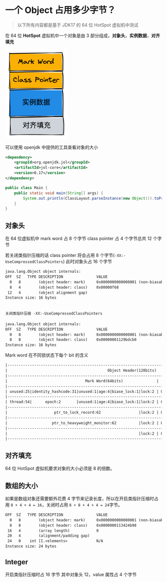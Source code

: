 <!-- customize-category:JVM -->

# 一个 Object 占用多少字节？

> 以下所有内容都是基于 JDK17 的 64 位 HotSpot 虚拟机中测试

在 64 位 **HotSpot** 虚拟机中一个对象是由 3 部分组成，**对象头**，**实例数据**，**对齐填充**

<img width=200 src='/assets/image/1681741126.png'/>

可以使用 openjdk 中提供的工具查看对象的大小

```xml
<dependency>
    <groupId>org.openjdk.jol</groupId>
    <artifactId>jol-core</artifactId>
    <version>0.17</version>
</dependency>
```

```java
public class Main {
    public static void main(String[] args) {
        System.out.println(ClassLayout.parseInstance(new Object()).toPrintable());
    }
}
```

## 对象头

在 64 位虚拟机中 mark word 占 8 个字节 class pointer 占 4 个字节总共 12 个字节

若关闭类指针压缩的话 class pointer 将会占用 8 个字节(`-XX:-UseCompressedClassPointers`) 此时对象头占 16 个字节

```txt
java.lang.Object object internals:
OFF  SZ   TYPE DESCRIPTION               VALUE
  0   8        (object header: mark)     0x0000000000000001 (non-biasable; age: 0)
  8   4        (object header: class)    0x00000f68
 12   4        (object alignment gap)
Instance size: 16 bytes


关闭类指针压缩 -XX:-UseCompressedClassPointers

java.lang.Object object internals:
OFF  SZ   TYPE DESCRIPTION               VALUE
  0   8        (object header: mark)     0x0000000000000001 (non-biasable; age: 0)
  8   8        (object header: class)    0x00000001129bdcb0
Instance size: 16 bytes
```

Mark word 在不同锁状态下每个 bit 的含义

```txt
|-----------------------------------------------------------------------------------------------------------------|
|                                             Object Header(128bits)                                              |
|-----------------------------------------------------------------------------------------------------------------|
|                                   Mark Word(64bits)               |  Klass Word(64bits)    |      State         |
|-----------------------------------------------------------------------------------------------------------------|
| unused:25|identity_hashcode:31|unused:1|age:4|biase_lock:1|lock:2 | OOP to metadata object |      Nomal         |
|-----------------------------------------------------------------------------------------------------------------|
| thread:54|      epoch:2       |unused:1|age:4|biase_lock:1|lock:2 | OOP to metadata object |      Biased        |
|-----------------------------------------------------------------------------------------------------------------|
|                     ptr_to_lock_record:62                 |lock:2 | OOP to metadata object | Lightweight Locked |
|-----------------------------------------------------------------------------------------------------------------|
|                    ptr_to_heavyweight_monitor:62          |lock:2 | OOP to metadata object | Heavyweight Locked |
|-----------------------------------------------------------------------------------------------------------------|
|                                                           |lock:2 | OOP to metadata object |    Marked for GC   |
|-----------------------------------------------------------------------------------------------------------------|
```

## 对齐填充

64 位 HotSpot 虚拟机要求对象的大小必须是 8 的倍数。

## 数组的大小

如果是数组对象还需要额外花费 4 字节来记录长度，所以在开启类指针压缩时占用 `8 + 4 + 4 = 16`，关闭时占用 `8 + 8 + 4 + 4 = 24`字节。

```txt
OFF  SZ   TYPE DESCRIPTION               VALUE
  0   8        (object header: mark)     0x0000000000000001 (non-biasable; age: 0)
  8   8        (object header: class)    0x0000000113424b98
 16   4        (array length)            0
 20   4        (alignment/padding gap)
 24   0    int [I.<elements>             N/A
Instance size: 24 bytes
```

## Integer

开启类指针压缩时占 16 字节
其中对象头 12，value 属性占 4 个字节

